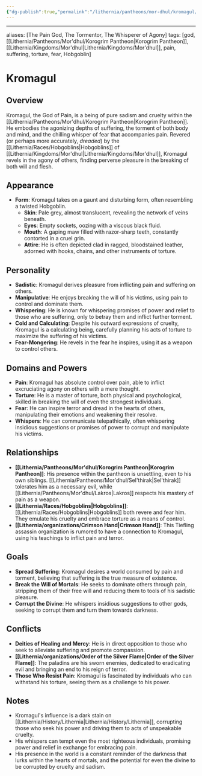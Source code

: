 ```yaml
---
{"dg-publish":true,"permalink":"/lithernia/pantheons/mor-dhul/kromagul/"}
---
```



---
aliases: [The Pain God, The Tormentor, The Whisperer of Agony]
tags: [god, [[Lithernia/Pantheons/Mor'dhul/Korogrim Pantheon\|Korogrim Pantheon]], [[Lithernia/Kingdoms/Mor'dhul\|Lithernia/Kingdoms/Mor'dhul]], pain, suffering, torture, fear, Hobgoblin]


# Kromagul 

## Overview

Kromagul, the God of Pain, is a being of pure sadism and cruelty within the [[Lithernia/Pantheons/Mor'dhul/Korogrim Pantheon\|Korogrim Pantheon]]. He embodies the agonizing depths of suffering, the torment of both body and mind, and the chilling whisper of fear that accompanies pain.  Revered (or perhaps more accurately, *dreaded*) by the [[Lithernia/Races/Hobgoblins\|Hobgoblins]] of [[Lithernia/Kingdoms/Mor'dhul\|Lithernia/Kingdoms/Mor'dhul]], Kromagul revels in the agony of others, finding perverse pleasure in the breaking of both will and flesh.

## Appearance

* **Form**:  Kromagul takes on a gaunt and disturbing form, often resembling a twisted Hobgoblin.
    * **Skin**: Pale grey, almost translucent, revealing the network of veins beneath.
    * **Eyes**:  Empty sockets, oozing with a viscous black fluid.
    * **Mouth**: A gaping maw filled with razor-sharp teeth, constantly contorted in a cruel grin.
    * **Attire**:  He is often depicted clad in ragged, bloodstained leather, adorned with hooks, chains, and other instruments of torture. 

## Personality

* **Sadistic**:  Kromagul derives pleasure from inflicting pain and suffering on others. 
* **Manipulative**: He enjoys breaking the will of his victims, using pain to control and dominate them.
* **Whispering**:  He is known for whispering promises of power and relief to those who are suffering, only to betray them and inflict further torment.
* **Cold and Calculating**:  Despite his outward expressions of cruelty, Kromagul is a calculating being, carefully planning his acts of torture to maximize the suffering of his victims.
* **Fear-Mongering**: He revels in the fear he inspires, using it as a weapon to control others.

## Domains and Powers

* **Pain**: Kromagul has absolute control over pain, able to inflict excruciating agony on others with a mere thought.
* **Torture**:  He is a master of torture, both physical and psychological, skilled in breaking the will of even the strongest individuals. 
* **Fear**:  He can inspire terror and dread in the hearts of others, manipulating their emotions and weakening their resolve.
* **Whispers**:  He can communicate telepathically, often whispering insidious suggestions or promises of power to corrupt and manipulate his victims.

## Relationships

* **[[Lithernia/Pantheons/Mor'dhul/Korogrim Pantheon\|Korogrim Pantheon]]**:  His presence within the pantheon is unsettling, even to his own siblings. [[Lithernia/Pantheons/Mor'dhul/Sel'thirak\|Sel'thirak]] tolerates him as a necessary evil, while [[Lithernia/Pantheons/Mor'dhul/Lakros\|Lakros]] respects his mastery of pain as a weapon.
* **[[Lithernia/Races/Hobgoblins\|Hobgoblins]]**: [[Lithernia/Races/Hobgoblins\|Hobgoblins]] both revere and fear him. They emulate his cruelty and embrace torture as a means of control.
* **[[Lithernia/organizations/Crimson Hand\|Crimson Hand]]**:  This Tiefling assassin organization is rumored to have a connection to Kromagul, using his teachings to inflict pain and terror.

## Goals

* **Spread Suffering**:  Kromagul desires a world consumed by pain and torment, believing that suffering is the true measure of existence.
* **Break the Will of Mortals**:  He seeks to dominate others through pain, stripping them of their free will and reducing them to tools of his sadistic pleasure.
* **Corrupt the Divine**:  He whispers insidious suggestions to other gods, seeking to corrupt them and turn them towards darkness.

## Conflicts

* **Deities of Healing and Mercy**: He is in direct opposition to those who seek to alleviate suffering and promote compassion.
* **[[Lithernia/organizations/Order of the Silver Flame\|Order of the Silver Flame]]**:  The paladins are his sworn enemies, dedicated to eradicating evil and bringing an end to his reign of terror.
* **Those Who Resist Pain**: Kromagul is fascinated by individuals who can withstand his torture, seeing them as a challenge to his power.

## Notes

* Kromagul's influence is a dark stain on [[Lithernia/History/Lithernia\|Lithernia/History/Lithernia]], corrupting those who seek his power and driving them to acts of unspeakable cruelty.
* His whispers can tempt even the most righteous individuals, promising power and relief in exchange for embracing pain. 
* His presence in the world is a constant reminder of the darkness that lurks within the hearts of mortals, and the potential for even the divine to be corrupted by cruelty and sadism.
